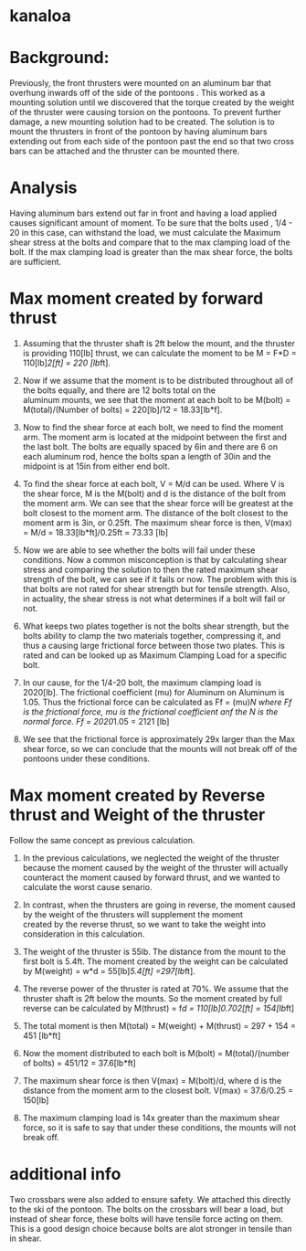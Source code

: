 # kanaloa

# Background:
Previously, the front thrusters were mounted on an aluminum bar that overhung inwards off of the side of the pontoons . This worked as a mounting solution until we discovered that the torque created by the weight of the thruster were causing torsion on the pontoons. To prevent further damage, a new mounting solution had to be created. The solution is to mount the thrusters in front of the pontoon by having aluminum bars extending out from each side of the pontoon past the end so that two cross bars can be attached and the thruster can be mounted there.

# Analysis 
Having aluminum bars extend out far in front and having a load applied causes significant amount of moment. To be sure that the bolts used , 1/4 - 20 in this case, can withstand the load, we must calculate the Maximum shear stress at the bolts and compare that to the max clamping load of the bolt. If the max clamping load is greater than the max shear force, the bolts are sufficient. 

# Max moment created by forward thrust

1) Assuming that the thruster shaft is 2ft below the mount, and the thruster is providing 110[lb] thrust, we can calculate the moment to
   be M = F*D = 110[lb]*2[ft] = 220 [lb*ft]. 

2) Now if we assume that the moment is to be distributed throughout all of the bolts equally, and there are 12 bolts total on the   
   aluminum    mounts, we see that the moment at each bolt to be M(bolt) = M(total)/(Number of bolts) = 220[lb]/12 = 18.33[lb*f].

3) Now to find the shear force at each bolt, we need to find the moment arm. The moment arm is located at the midpoint between the 
   first and the last bolt. The bolts are equally spaced by 6in and there are 6 on each aluminum rod, hence the bolts span a length of
   30in and the midpoint is at 15in from either end bolt.
  
4) To find the shear force at each bolt, V = M/d can be used. Where V is the shear force, M is the M(bolt) and d is the distance of the
   bolt from the moment arm. We can see that the shear force will be greatest at the bolt closest to the moment arm. The distance of the
   bolt closest to the moment arm is 3in, or 0.25ft. The maximum shear force is then, V(max) = M/d = 18.33[lb*ft]/0.25ft = 73.33 [lb]

5) Now we are able to see whether the bolts will fail under these conditions. Now a common misconception is that by calculating shear
   stress and comparing the solution to then the rated maximum shear strength of the bolt, we can see if it fails or now. The problem
   with this is that bolts are not rated for shear strength but for tensile strength. Also, in actuality, the shear stress is not what
   determines if a bolt will fail or not.

6) What keeps two plates together is not the bolts shear strength, but the bolts ability to clamp the two materials together,
   compressing it, and thus a causing large frictional force between those two plates. This is rated and can be looked up as Maximum
   Clamping Load for a specific bolt. 

7) In our cause, for the 1/4-20 bolt, the maximum clamping load is 2020[lb]. The frictional coefficient (mu) for Aluminum on Aluminum is
   1.05. Thus the frictional force can be calculated as Ff = (mu)*N where Ff is the frictional force, mu is the frictional coefficient 
   anf the N is the normal force. Ff = 2020*1.05 = 2121 [lb]

8) We see that the frictional force is approximately 29x larger than the Max shear force, so we can conclude that the mounts will not
   break off of the pontoons under these conditions. 

# Max moment created by Reverse thrust and Weight of the thruster

Follow the same concept as previous calculation. 

1) In the previous calculations, we neglected the weight of the thruster because the moment caused by the weight of the thruster will 
   actually counteract the moment caused by forward thrust, and we wanted to calculate the worst cause senario. 

2) In contrast, when the thrusters are going in reverse, the moment caused by the weight of the thrusters will supplement the moment  
   created by the reverse thrust, so we want to take the weight into consideration in this calculation.

3) The weight of the thruster is 55lb. The distance from the mount to the first bolt is 5.4ft. The moment created by the weight can be
   calculated by M(weight) = w*d = 55[lb]*5.4[ft] =297[lb*ft].

4) The reverse power of the thruster is rated at 70%. We assume that the thruster shaft is 2ft below the mounts. So the moment created
   by full reverse can be calculated by M(thrust) = f*d = 110[lb]*0.70*2[ft] = 154[lb*ft]

5) The total moment is then M(total) = M(weight) + M(thrust) = 297 + 154 = 451 [lb*ft]

6) Now the moment distributed to each bolt is M(bolt) = M(total)/(number of bolts) = 451/12 = 37.6[lb*ft]

7) The maximum shear force is then V(max) = M(bolt)/d, where d is the distance from the moment arm to the closest bolt.
   V(max) = 37.6/0.25 = 150[lb]

8) The maximum clamping load is 14x greater than the maximum shear force, so it is safe to say that under these conditions, the mounts 
   will not break off. 

# additional info

Two crossbars were also added to ensure safety. We attached this directly to the ski of the pontoon. The bolts on the crossbars will bear a load, but instead of shear force, these bolts will have tensile force acting on them. This is a good design choice because bolts are alot stronger in tensile than in shear.


